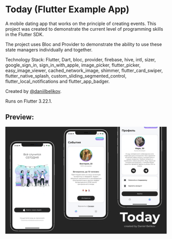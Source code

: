 # Today (Flutter Example App)

A mobile dating app that works on the principle of creating events. This project was created to demonstrate the current level of programming skills in the Flutter SDK.

The project uses Bloc and Provider to demonstrate the ability to use these state managers individually and together.

Technology Stack: Flutter, Dart, bloc, provider, firebase, hive, intl, sizer, google_sign_in, sign_in_with_apple,  image_picker, flutter_picker, easy_image_viewer, cached_network_image, shimmer, flutter_card_swiper, flutter_native_splash, custom_sliding_segmented_control, flutter_local_notifications and flutter_app_badger.

Created by [@daniilbelikov](https://github.com/daniilbelikov).

Runs on Flutter 3.22.1.

## Preview:
<img src="./preview/preview.png"/>